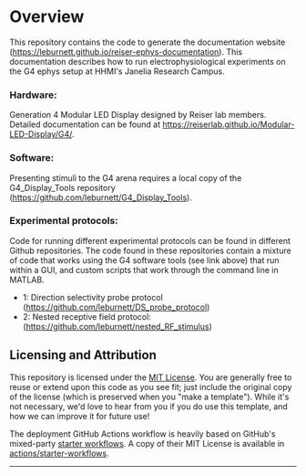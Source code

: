 # Overview
This repository contains the code to generate the documentation website (https://leburnett.github.io/reiser-ephys-documentation). This documentation describes how to run electrophysiological experiments on the G4 ephys setup at HHMI's Janelia Research Campus. 

### Hardware:
Generation 4 Modular LED Display designed by Reiser lab members. Detailed documentation can be found at https://reiserlab.github.io/Modular-LED-Display/G4/. 

### Software: 
Presenting stimuli to the G4 arena requires a local copy of the G4_Display_Tools repository (https://github.com/leburnett/G4_Display_Tools).

### Experimental protocols:
Code for running different experimental protocols can be found in different Github repositories. The code found in these repositories contain a mixture of code that works using the G4 software tools (see link above) that run within a GUI, and custom scripts that work through the command line in MATLAB. 

- 1: Direction selectivity probe protocol (https://github.com/leburnett/DS_probe_protocol)
- 2: Nested receptive field protocol: (https://github.com/leburnett/nested_RF_stimulus)





## Licensing and Attribution

This repository is licensed under the [MIT License]. You are generally free to reuse or extend upon this code as you see fit; just include the original copy of the license (which is preserved when you "make a template"). While it's not necessary, we'd love to hear from you if you do use this template, and how we can improve it for future use!

The deployment GitHub Actions workflow is heavily based on GitHub's mixed-party [starter workflows]. A copy of their MIT License is available in [actions/starter-workflows].

----

[^1]: [It can take up to 10 minutes for changes to your site to publish after you push the changes to GitHub](https://docs.github.com/en/pages/setting-up-a-github-pages-site-with-jekyll/creating-a-github-pages-site-with-jekyll#creating-your-site).

[Jekyll]: https://jekyllrb.com
[Just the Docs]: https://just-the-docs.github.io/just-the-docs/
[GitHub Pages]: https://docs.github.com/en/pages
[GitHub Pages / Actions workflow]: https://github.blog/changelog/2022-07-27-github-pages-custom-github-actions-workflows-beta/
[Bundler]: https://bundler.io
[use this template]: https://github.com/just-the-docs/just-the-docs-template/generate
[`jekyll-default-layout`]: https://github.com/benbalter/jekyll-default-layout
[`jekyll-seo-tag`]: https://jekyll.github.io/jekyll-seo-tag
[MIT License]: https://en.wikipedia.org/wiki/MIT_License
[starter workflows]: https://github.com/actions/starter-workflows/blob/main/pages/jekyll.yml
[actions/starter-workflows]: https://github.com/actions/starter-workflows/blob/main/LICENSE
